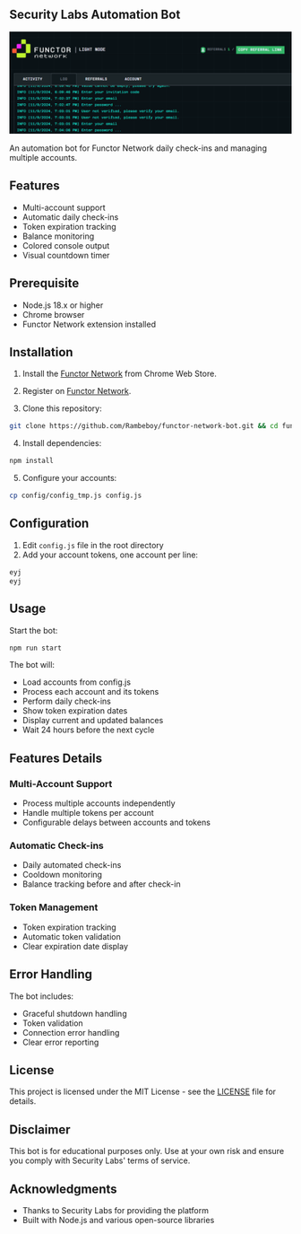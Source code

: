 ## Security Labs Automation Bot

![intro](assets/img1.png)

An automation bot for Functor Network daily check-ins and managing multiple accounts.

## Features

- Multi-account support
- Automatic daily check-ins
- Token expiration tracking
- Balance monitoring
- Colored console output
- Visual countdown timer

## Prerequisite

- Node.js 18.x or higher
- Chrome browser
- Functor Network extension installed

## Installation

1. Install the [Functor Network](https://chromewebstore.google.com/detail/functor-node/gahmmgacnfeohncipkjfjfbdlpbfkfhi) from Chrome Web Store.

2. Register on [Functor Network](https://node.securitylabs.xyz/?from=extension&type=signin).

3. Clone this repository:

```bash
git clone https://github.com/Rambeboy/functor-network-bot.git && cd functor-network-bot
```

4. Install dependencies:

```bash
npm install
```

5. Configure your accounts:
```bash
cp config/config_tmp.js config.js
```

## Configuration

1. Edit `config.js` file in the root directory
2. Add your account tokens, one account per line:

```
eyj
eyj
```

## Usage

Start the bot:

```bash
npm run start
```

The bot will:

- Load accounts from config.js
- Process each account and its tokens
- Perform daily check-ins
- Show token expiration dates
- Display current and updated balances
- Wait 24 hours before the next cycle

## Features Details

### Multi-Account Support

- Process multiple accounts independently
- Handle multiple tokens per account
- Configurable delays between accounts and tokens

### Automatic Check-ins

- Daily automated check-ins
- Cooldown monitoring
- Balance tracking before and after check-in

### Token Management

- Token expiration tracking
- Automatic token validation
- Clear expiration date display

## Error Handling

The bot includes:

- Graceful shutdown handling
- Token validation
- Connection error handling
- Clear error reporting

## License

This project is licensed under the MIT License - see the [LICENSE](LICENSE) file for details.

## Disclaimer

This bot is for educational purposes only. Use at your own risk and ensure you comply with Security Labs' terms of service.

## Acknowledgments

- Thanks to Security Labs for providing the platform
- Built with Node.js and various open-source libraries

